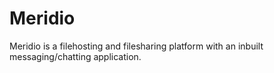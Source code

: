 # Meridio
Meridio is a filehosting and filesharing platform with an inbuilt messaging/chatting application.
